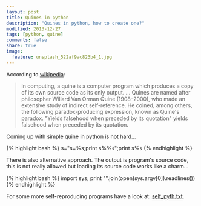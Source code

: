 ```yaml
---
layout: post
title: Quines in python
description: "Quines in python, how to create one?"
modified: 2013-12-27
tags: [python, quine]
comments: false
share: true
image:
  feature: unsplash_522af9ac823b4_1.jpg
---
```


According to [wikipedia](http://en.wikipedia.org/wiki/Quine_(computing)):

> In computing, a quine is a computer program which produces a copy of its own source code as its only output.
...
Quines are named after philosopher Willard Van Orman Quine (1908–2000), who made an extensive study of indirect self-reference. He coined, among others, the following paradox-producing expression, known as Quine's paradox.
"Yields falsehood when preceded by its quotation" yields falsehood when preceded by its quotation.


Coming up with simple quine in python is not hard...

{% highlight bash %}
s="s=%s;print s%%`s`";print s%`s`
{% endhighlight %}

There is also alternative approach. The output is program's source code, this is not really allowed but loading its source code works like a charm...

{% highlight bash %}
import sys; print "".join(open(sys.argv[0]).readlines())
{% endhighlight %}

For some more self-reproducing programs have a look at: [self_pyth.txt](http://www.nyx.net/~gthompso/self_pyth.txt).